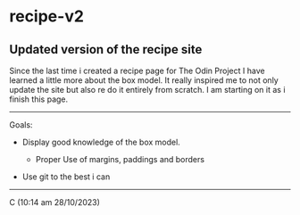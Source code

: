 # recipe-v2
Updated version of the recipe site
-----------------------------------------------------------------------------
Since the last time i created a recipe page for The Odin Project I have 
learned a little more about the box model. It really inspired me to not only 
update the site but also re do it entirely from scratch. I am starting on it 
as i finish this page.

-----------------------------------------------------------------------------
Goals:

- Display good knowledge of the box model.
    - Proper Use of margins, paddings and borders

- Use git to the best i can

-----------------------------------------------------------------------------

C (10:14 am 28/10/2023)


